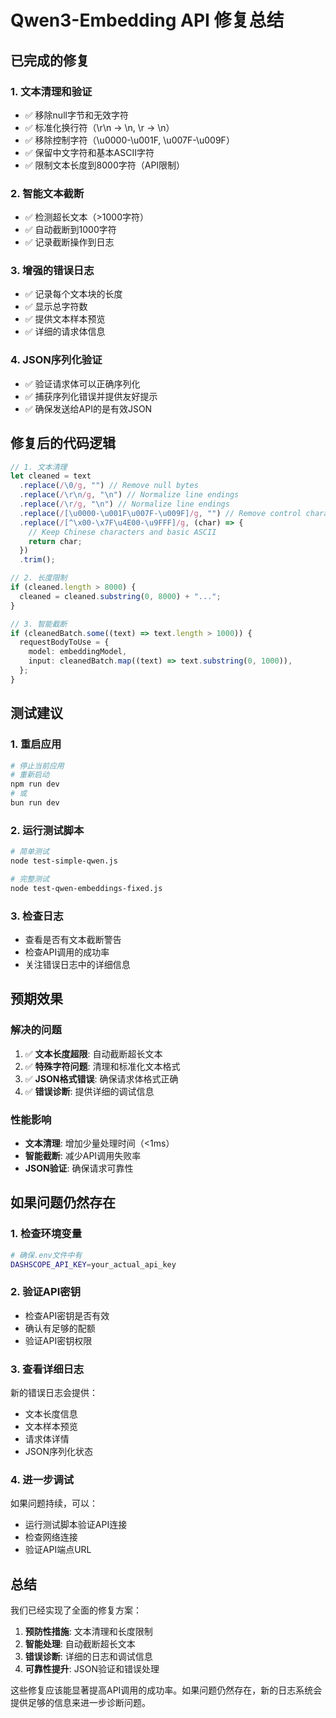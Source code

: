 # Qwen3-Embedding API 修复总结

## 已完成的修复

### 1. **文本清理和验证**

- ✅ 移除null字节和无效字符
- ✅ 标准化换行符（\r\n → \n, \r → \n）
- ✅ 移除控制字符（\u0000-\u001F, \u007F-\u009F）
- ✅ 保留中文字符和基本ASCII字符
- ✅ 限制文本长度到8000字符（API限制）

### 2. **智能文本截断**

- ✅ 检测超长文本（>1000字符）
- ✅ 自动截断到1000字符
- ✅ 记录截断操作到日志

### 3. **增强的错误日志**

- ✅ 记录每个文本块的长度
- ✅ 显示总字符数
- ✅ 提供文本样本预览
- ✅ 详细的请求体信息

### 4. **JSON序列化验证**

- ✅ 验证请求体可以正确序列化
- ✅ 捕获序列化错误并提供友好提示
- ✅ 确保发送给API的是有效JSON

## 修复后的代码逻辑

```typescript
// 1. 文本清理
let cleaned = text
  .replace(/\0/g, "") // Remove null bytes
  .replace(/\r\n/g, "\n") // Normalize line endings
  .replace(/\r/g, "\n") // Normalize line endings
  .replace(/[\u0000-\u001F\u007F-\u009F]/g, "") // Remove control characters
  .replace(/[^\x00-\x7F\u4E00-\u9FFF]/g, (char) => {
    // Keep Chinese characters and basic ASCII
    return char;
  })
  .trim();

// 2. 长度限制
if (cleaned.length > 8000) {
  cleaned = cleaned.substring(0, 8000) + "...";
}

// 3. 智能截断
if (cleanedBatch.some((text) => text.length > 1000)) {
  requestBodyToUse = {
    model: embeddingModel,
    input: cleanedBatch.map((text) => text.substring(0, 1000)),
  };
}
```

## 测试建议

### 1. **重启应用**

```bash
# 停止当前应用
# 重新启动
npm run dev
# 或
bun run dev
```

### 2. **运行测试脚本**

```bash
# 简单测试
node test-simple-qwen.js

# 完整测试
node test-qwen-embeddings-fixed.js
```

### 3. **检查日志**

- 查看是否有文本截断警告
- 检查API调用的成功率
- 关注错误日志中的详细信息

## 预期效果

### 解决的问题

1. ✅ **文本长度超限**: 自动截断超长文本
2. ✅ **特殊字符问题**: 清理和标准化文本格式
3. ✅ **JSON格式错误**: 确保请求体格式正确
4. ✅ **错误诊断**: 提供详细的调试信息

### 性能影响

- **文本清理**: 增加少量处理时间（<1ms）
- **智能截断**: 减少API调用失败率
- **JSON验证**: 确保请求可靠性

## 如果问题仍然存在

### 1. **检查环境变量**

```bash
# 确保.env文件中有
DASHSCOPE_API_KEY=your_actual_api_key
```

### 2. **验证API密钥**

- 检查API密钥是否有效
- 确认有足够的配额
- 验证API密钥权限

### 3. **查看详细日志**

新的错误日志会提供：

- 文本长度信息
- 文本样本预览
- 请求体详情
- JSON序列化状态

### 4. **进一步调试**

如果问题持续，可以：

- 运行测试脚本验证API连接
- 检查网络连接
- 验证API端点URL

## 总结

我们已经实现了全面的修复方案：

1. **预防性措施**: 文本清理和长度限制
2. **智能处理**: 自动截断超长文本
3. **错误诊断**: 详细的日志和调试信息
4. **可靠性提升**: JSON验证和错误处理

这些修复应该能显著提高API调用的成功率。如果问题仍然存在，新的日志系统会提供足够的信息来进一步诊断问题。
